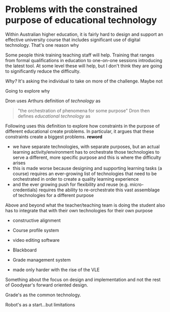 # Problems with the constrained purpose of educational technology

Within Australian higher education, it is fairly hard to design and support an effective university course that includes significant use of digital technology. That's one reason why 

Some people think training teaching staff will help. Training that ranges from formal qualifications in education to one-on-one sessions introducing the latest tool. At some level these will help, but I don't think they are going to significantly reduce the difficulty.

_Why?_ It's asking the individual to take on more of the challenge. Maybe not

Going to explore why

Dron uses Arthurs definition of _technology_ as 
> "the orchestration of phenomena for some purpose"
Dron then defines _educational technology_ as 
> 
Following uses this definition to explore how constraints in the purpose of different educational create problems. In particular, it argues that these constraints create a biggest problems. **reword**

- we have separate technologies, with separate purposes, but an actual learning activity/environment has to orchestrate those technologies to serve a different, more specific purpose and this is where the difficulty arises
- this is made worse because designing and supporting learning tasks (a course) requires an ever-growing list of technologies that need to be orchestrated in order to create a quality learning experience
- and the ever growing push for flexibility and reuse (e.g. micro-credentials) requires the ability to re-orchestrate this vast assemblage of technologies for a different purpose

Above and beyond what the teacher/teaching team is doing the student also has to integrate that with their own technologies for their own purpose


- constructive alignment
- Course profile system
- video editing software
- Blackboard
- Grade management system

- made only harder with the rise of the VLE

Something about the focus on design and implementation and not the rest of Goodyear's forward oriented design.

Grade's as the common technology.

Robot's as a start...but limitations